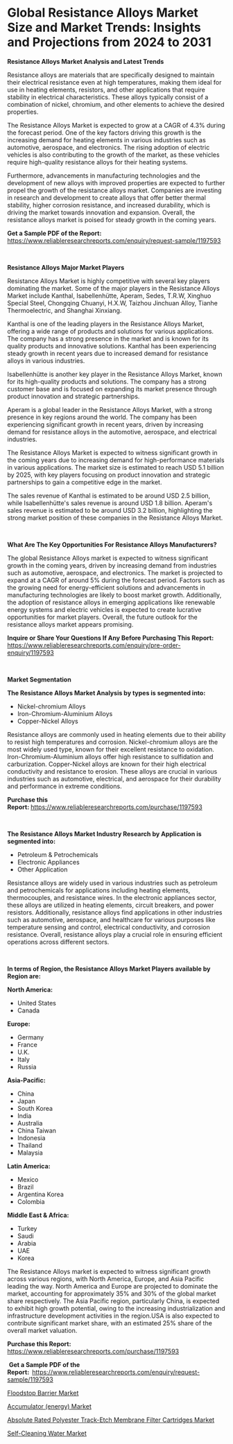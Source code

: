 <p><h1>Global Resistance Alloys Market Size and Market Trends: Insights and Projections from 2024 to 2031</h1></p><p><strong>Resistance Alloys Market Analysis and Latest Trends</strong></p>
<p><p>Resistance alloys are materials that are specifically designed to maintain their electrical resistance even at high temperatures, making them ideal for use in heating elements, resistors, and other applications that require stability in electrical characteristics. These alloys typically consist of a combination of nickel, chromium, and other elements to achieve the desired properties.</p><p>The Resistance Alloys Market is expected to grow at a CAGR of 4.3% during the forecast period. One of the key factors driving this growth is the increasing demand for heating elements in various industries such as automotive, aerospace, and electronics. The rising adoption of electric vehicles is also contributing to the growth of the market, as these vehicles require high-quality resistance alloys for their heating systems.</p><p>Furthermore, advancements in manufacturing technologies and the development of new alloys with improved properties are expected to further propel the growth of the resistance alloys market. Companies are investing in research and development to create alloys that offer better thermal stability, higher corrosion resistance, and increased durability, which is driving the market towards innovation and expansion. Overall, the resistance alloys market is poised for steady growth in the coming years.</p></p>
<p><strong>Get a Sample PDF of the Report:&nbsp;</strong> <a href="https://www.reliableresearchreports.com/enquiry/request-sample/1197593">https://www.reliableresearchreports.com/enquiry/request-sample/1197593</a></p>
<p>&nbsp;</p>
<p><strong>Resistance Alloys Major Market Players</strong></p>
<p><p>Resistance Alloys Market is highly competitive with several key players dominating the market. Some of the major players in the Resistance Alloys Market include Kanthal, Isabellenhütte, Aperam, Sedes, T.R.W, Xinghuo Special Steel, Chongqing Chuanyi, H.X.W, Taizhou Jinchuan Alloy, Tianhe Thermoelectric, and Shanghai Xinxiang.</p><p>Kanthal is one of the leading players in the Resistance Alloys Market, offering a wide range of products and solutions for various applications. The company has a strong presence in the market and is known for its quality products and innovative solutions. Kanthal has been experiencing steady growth in recent years due to increased demand for resistance alloys in various industries.</p><p>Isabellenhütte is another key player in the Resistance Alloys Market, known for its high-quality products and solutions. The company has a strong customer base and is focused on expanding its market presence through product innovation and strategic partnerships.</p><p>Aperam is a global leader in the Resistance Alloys Market, with a strong presence in key regions around the world. The company has been experiencing significant growth in recent years, driven by increasing demand for resistance alloys in the automotive, aerospace, and electrical industries.</p><p>The Resistance Alloys Market is expected to witness significant growth in the coming years due to increasing demand for high-performance materials in various applications. The market size is estimated to reach USD 5.1 billion by 2025, with key players focusing on product innovation and strategic partnerships to gain a competitive edge in the market.</p><p>The sales revenue of Kanthal is estimated to be around USD 2.5 billion, while Isabellenhütte's sales revenue is around USD 1.8 billion. Aperam's sales revenue is estimated to be around USD 3.2 billion, highlighting the strong market position of these companies in the Resistance Alloys Market.</p></p>
<p>&nbsp;</p>
<p><strong>What Are The Key Opportunities For Resistance Alloys Manufacturers?</strong></p>
<p><p>The global Resistance Alloys market is expected to witness significant growth in the coming years, driven by increasing demand from industries such as automotive, aerospace, and electronics. The market is projected to expand at a CAGR of around 5% during the forecast period. Factors such as the growing need for energy-efficient solutions and advancements in manufacturing technologies are likely to boost market growth. Additionally, the adoption of resistance alloys in emerging applications like renewable energy systems and electric vehicles is expected to create lucrative opportunities for market players. Overall, the future outlook for the resistance alloys market appears promising.</p></p>
<p><strong>Inquire or Share Your Questions If Any Before Purchasing This Report:</strong> <a href="https://www.reliableresearchreports.com/enquiry/pre-order-enquiry/1197593">https://www.reliableresearchreports.com/enquiry/pre-order-enquiry/1197593</a></p>
<p>&nbsp;</p>
<p><strong>Market Segmentation</strong></p>
<p><strong>The Resistance Alloys Market Analysis by types is segmented into:</strong></p>
<p><ul><li>Nickel-chromium Alloys</li><li>Iron-Chromium-Aluminium Alloys</li><li>Copper-Nickel Alloys</li></ul></p>
<p><p>Resistance alloys are commonly used in heating elements due to their ability to resist high temperatures and corrosion. Nickel-chromium alloys are the most widely used type, known for their excellent resistance to oxidation. Iron-Chromium-Aluminium alloys offer high resistance to sulfidation and carburization. Copper-Nickel alloys are known for their high electrical conductivity and resistance to erosion. These alloys are crucial in various industries such as automotive, electrical, and aerospace for their durability and performance in extreme conditions.</p></p>
<p><strong>Purchase this Report:&nbsp;</strong><a href="https://www.reliableresearchreports.com/purchase/1197593">https://www.reliableresearchreports.com/purchase/1197593</a></p>
<p>&nbsp;</p>
<p><strong>The Resistance Alloys Market Industry Research by Application is segmented into:</strong></p>
<p><ul><li>Petroleum & Petrochemicals</li><li>Electronic Appliances</li><li>Other Application</li></ul></p>
<p><p>Resistance alloys are widely used in various industries such as petroleum and petrochemicals for applications including heating elements, thermocouples, and resistance wires. In the electronic appliances sector, these alloys are utilized in heating elements, circuit breakers, and power resistors. Additionally, resistance alloys find applications in other industries such as automotive, aerospace, and healthcare for various purposes like temperature sensing and control, electrical conductivity, and corrosion resistance. Overall, resistance alloys play a crucial role in ensuring efficient operations across different sectors.</p></p>
<p>&nbsp;</p>
<p><strong>In terms of Region, the Resistance Alloys Market Players available by Region are:</strong></p>
<p>
    <p> <strong> North America: </strong>
        <ul>
            <li>United States</li>
            <li>Canada</li>
        </ul>
        </p> 
    <p> <strong> Europe: </strong>
        <ul>
            <li>Germany</li>
            <li>France</li>
            <li>U.K.</li>
            <li>Italy</li>
            <li>Russia</li>
        </ul>
        </p> 
    <p> <strong> Asia-Pacific: </strong>
        <ul>
            <li>China</li>
            <li>Japan</li>
            <li>South Korea</li>
            <li>India</li>
            <li>Australia</li>
            <li>China Taiwan</li>
            <li>Indonesia</li>
            <li>Thailand</li>
            <li>Malaysia</li>
        </ul>
        </p> 
    <p> <strong> Latin America: </strong>
        <ul>
            <li>Mexico</li>
            <li>Brazil</li>
            <li>Argentina Korea</li>
            <li>Colombia</li>
        </ul>
        </p> 
    <p> <strong> Middle East & Africa: </strong>
        <ul>
            <li>Turkey</li>
            <li>Saudi</li>
            <li>Arabia</li>
            <li>UAE</li>
            <li>Korea</li>
        </ul>
    </p>
    </p>
<p><p>The Resistance Alloys market is expected to witness significant growth across various regions, with North America, Europe, and Asia Pacific leading the way. North America and Europe are projected to dominate the market, accounting for approximately 35% and 30% of the global market share respectively. The Asia Pacific region, particularly China, is expected to exhibit high growth potential, owing to the increasing industrialization and infrastructure development activities in the region.USA is also expected to contribute significant market share, with an estimated 25% share of the overall market valuation.</p></p>
<p><strong>Purchase this Report: </strong><a href="https://www.reliableresearchreports.com/purchase/1197593">https://www.reliableresearchreports.com/purchase/1197593</a></p>
<p>&nbsp;<strong>Get a Sample PDF of the Report:&nbsp;&nbsp;</strong><a href="https://www.reliableresearchreports.com/enquiry/request-sample/1197593">https://www.reliableresearchreports.com/enquiry/request-sample/1197593</a></p>
<p><strong></strong></p>
<p><p><a href="https://five-trouble-98a.notion.site/Floodstop-Barrier-Market-Analysis-and-Market-Size-Global-Industry-Overview-Market-Segmentation-and-409c37a9494e4568bfedefddc63176db">Floodstop Barrier Market</a></p><p><a href="https://view.publitas.com/reportprime-1/accumulator-energy-market-size-global-industry-overview-market-segmentation-and-forecast-2023-to-2030/">Accumulator (energy) Market</a></p><p><a href="https://view.publitas.com/reportprime-1/absolute-rated-polyester-track-etch-membrane-filter-cartridges-market-size-share-trends-analysis-report-by-application-regional-outlook-competitive-strategies-and-segment-forecasts-2023-2030/">Absolute Rated Polyester Track-Etch Membrane Filter Cartridges Market</a></p><p><a href="https://view.publitas.com/reportprime-1/self-cleaning-water-market-size-2023-2030-global-industrial-analysis-key-geographical-regions-market-share-top-key-players-product-types-and-forecast-research-report/">Self-Cleaning Water Market</a></p></p>